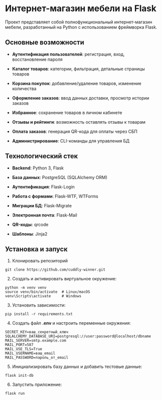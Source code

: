 # Интернет-магазин мебели на Flask
Проект представляет собой полнофункциональный интернет-магазин мебели, разработанный на Python с использованием фреймворка Flask.

## Основные возможности
- **Аутентификация пользователей**: регистрация, вход, восстановление пароля

- **Каталог товаров**: категории, фильтрация, детальные страницы товаров

- **Корзина покупок**: добавление/удаление товаров, изменение количества

- **Оформление заказов**: ввод данных доставки, просмотр истории заказов

- **Избранное**: сохранение товаров в личном кабинете

- **Отзывы и рейтинги**: возможность оставлять отзывы к товарам

- **Оплата заказов**: генерация QR-кода для оплаты через СБП

- **Администрирование**: CLI-команды для управления БД

## Технологический стек
- **Backend**: Python 3, Flask

- **База данных**: PostgreSQL (SQLAlchemy ORM)

- **Аутентификация**: Flask-Login

- **Работа с формами**: Flask-WTF, WTForms

- **Миграции БД**: Flask-Migrate

- **Электронная почта**: Flask-Mail

- **QR-коды**: qrcode

- **Шаблоны**: Jinja2

## Установка и запуск
1. Клонировать репозиторий
```
git clone https://github.com/cuddly-winner.git
```
2. Создать и активировать виртуальное окружение:
```
python -m venv venv
source venv/bin/activate  # Linux/macOS
venv\Scripts\activate     # Windows
```
3. Установить зависимости:
```
pip install -r requirements.txt
```
4. Создать файл **.env** и настроить переменные окружения:
```
SECRET_KEY=ваш_секретный_ключ
SQLALCHEMY_DATABASE_URI=postgresql://user:password@localhost/dbname
MAIL_SERVER=smtp.example.com
MAIL_PORT=587
MAIL_USE_TLS=True
MAIL_USERNAME=ваш_email
MAIL_PASSWORD=пароль_от_email
```
5. Инициализировать базу данных и добавить тестовые данные:
```
flask init-db
```
6. Запустить приложение:
```
flask run
```
